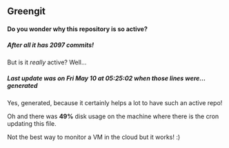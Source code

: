 ## Greengit

#### Do you wonder why this repository is so active?

##### After all it has 2097 commits!

But is it *really* active? Well...

##### Last update was on Fri May 10 at 05:25:02 when those lines were... generated

Yes, generated, because it certainly helps a lot to have such an active repo!

Oh and there was **49%** disk usage on the machine
where there is the cron updating this file.

Not the best way to monitor a VM in the cloud but it works! :)
